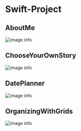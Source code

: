 # Swift-Project
## AboutMe
![image info](AboutMe/AboutMe.png)
## ChooseYourOwnStory
![image info](ChooseYourOwnStory/ChooseYourOwnStory.png)
## DatePlanner
![image info](DatePlanner/DatePlanner.png)
## OrganizingWithGrids
![image info](OrganizingWithGrids/OrganizingWithGrids.png)